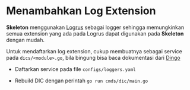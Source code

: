 # Menambahkan Log Extension

**Skeleton** menggunakan [Logrus](https://github.com/sirupsen/logrus) sebagai logger sehingga memungkinkan semua extension yang ada pada Logrus dapat digunakan pada **Skeleton** dengan mudah.

Untuk mendaftarkan log extension, cukup membuatnya sebagai service pada `dics/<module>.go`, bila bingung bisa baca dokumentasi dari [Dingo](https://github.com/sarulabs/dingo)

- Daftarkan service pada file `configs/loggers.yaml`

- Rebuild DIC dengan perintah `go run cmds/dic/main.go`
